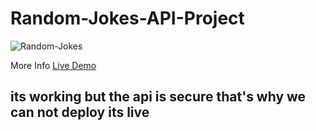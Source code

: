 # Random-Jokes-API-Project



![Random-Jokes](https://user-images.githubusercontent.com/59916393/89105715-3a0b4000-d441-11ea-856b-c968f8997730.JPG)

More Info [Live Demo](https://eloquent-lamarr-a7237d.netlify.app)

## its working but the api is secure that's why we can not deploy its live
